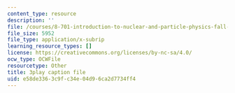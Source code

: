 ```yaml
---
content_type: resource
description: ''
file: /courses/8-701-introduction-to-nuclear-and-particle-physics-fall-2020/e58de3363c9fc34e04d96ca2d7734ff4_4H0EHje2QbQ.srt
file_size: 5952
file_type: application/x-subrip
learning_resource_types: []
license: https://creativecommons.org/licenses/by-nc-sa/4.0/
ocw_type: OCWFile
resourcetype: Other
title: 3play caption file
uid: e58de336-3c9f-c34e-04d9-6ca2d7734ff4
---
```

